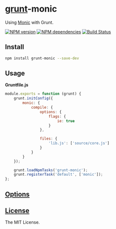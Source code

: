 # [grunt](http://gruntjs.com/)-monic

Using [Monic](https://github.com/kobezzza/Monic) with Grunt.

[![NPM version](http://img.shields.io/npm/v/grunt-monic.svg?style=flat)](http://badge.fury.io/js/grunt-monic)
[![NPM dependencies](http://img.shields.io/david/kobezzza/grunt-monic.svg?style=flat)](https://david-dm.org/kobezzza/grunt-monic)
[![Build Status](http://img.shields.io/travis/kobezzza/grunt-monic.svg?style=flat&branch=master)](https://travis-ci.org/kobezzza/grunt-monic)

## Install

```bash
npm install grunt-monic --save-dev
```

## Usage

**Gruntfile.js**

```js
module.exports = function (grunt) {
	grunt.initConfig({
		monic: {
			compile: {
				options: {
					flags: {
						ie: true
					}
				},

				files: {
					'lib.js': ['source/core.js']
				}
			}
		}
	});

	grunt.loadNpmTasks('grunt-monic');
	grunt.registerTask('default', ['monic']);
};
```

## [Options](https://github.com/kobezzza/Monic#%D0%98%D1%81%D0%BF%D0%BE%D0%BB%D1%8C%D0%B7%D0%BE%D0%B2%D0%B0%D0%BD%D0%B8%D0%B5-%D1%81%D0%B1%D0%BE%D1%80%D1%89%D0%B8%D0%BA%D0%B0-%D0%B8%D0%B7-nodejs)
## [License](https://github.com/kobezzza/grunt-monic/blob/master/LICENSE)

The MIT License.
